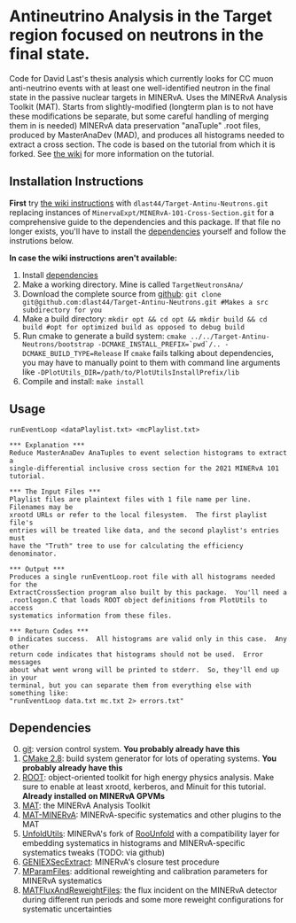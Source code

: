 # Antineutrino Analysis in the Target region focused on neutrons in the final state.
Code for David Last's thesis analysis which currently looks for CC muon anti-neutrino events with at least one well-identified neutron in the final state in the passive nuclear targets in MINERvA. Uses the MINERvA Analysis Toolkit (MAT).  Starts from slightly-modified (longterm plan is to not have these modifications be separate, but some careful handling of merging them in is needed) MINERvA data preservation "anaTuple" .root files, produced by MasterAnaDev (MAD), and produces all histograms needed to extract a cross section.  The code is based on the tutorial from which it is forked. See [the wiki](https://github.com/MinervaExpt/MINERvA-101-Cross-Section/wiki) for more information on the tutorial.

## Installation Instructions
**First** try [the wiki instructions](https://github.com/MinervaExpt/MINERvA-101-Cross-Section/wiki/Installation/#installing_the_whole_minerva_101_2021_tutorial) with `dlast44/Target-Antinu-Neutrons.git` replacing instances of `MinervaExpt/MINERvA-101-Cross-Section.git` for a comprehensive guide to the dependencies and this package.  If that file no longer exists, you'll have to install the [dependencies](#Dependencies) yourself and follow the instrutions below.

**In case the wiki instructions aren't available:**
1. Install [dependencies](#Dependencies)
2. Make a working directory.  Mine is called `TargetNeutronsAna/`
3. Download the complete source from [github](https://github.com/dlast44/Target-Antinu-Neutrons): `git clone git@github.com:dlast44/Target-Antinu-Neutrons.git #Makes a src subdirectory for you`
4. Make a build directory: `mkdir opt && cd opt && mkdir build && cd build #opt for optimized build as opposed to debug build`
5. Run cmake to generate a build system: ``cmake ../../Target-Antinu-Neutrons/bootstrap -DCMAKE_INSTALL_PREFIX=`pwd`/.. -DCMAKE_BUILD_TYPE=Release``
   If `cmake` fails talking about dependencies, you may have to manually point to them with command line arguments like `-DPlotUtils_DIR=/path/to/PlotUtilsInstallPrefix/lib`
6. Compile and install: `make install`

## Usage
```
runEventLoop <dataPlaylist.txt> <mcPlaylist.txt>

*** Explanation ***
Reduce MasterAnaDev AnaTuples to event selection histograms to extract a
single-differential inclusive cross section for the 2021 MINERvA 101 tutorial.

*** The Input Files ***
Playlist files are plaintext files with 1 file name per line.  Filenames may be
xrootd URLs or refer to the local filesystem.  The first playlist file's
entries will be treated like data, and the second playlist's entries must
have the "Truth" tree to use for calculating the efficiency denominator.

*** Output ***
Produces a single runEventLoop.root file with all histograms needed for the
ExtractCrossSection program also built by this package.  You'll need a
.rootlogon.C that loads ROOT object definitions from PlotUtils to access
systematics information from these files.

*** Return Codes ***
0 indicates success.  All histograms are valid only in this case.  Any other
return code indicates that histograms should not be used.  Error messages
about what went wrong will be printed to stderr.  So, they'll end up in your
terminal, but you can separate them from everything else with something like:
"runEventLoop data.txt mc.txt 2> errors.txt"
```

## Dependencies
0. [git](https://git-scm.com/downloads): version control system.  **You probably already have this**
1. [CMake 2.8](https://cmake.org/install/): build system generator for lots of operating systems.  **You probably already have this**
2. [ROOT](https://root.cern/install/): object-oriented toolkit for high energy physics analysis.  Make sure to enable at least xrootd, kerberos, and Minuit for this tutorial.  **Already installed on MINERvA GPVMs**
3. [MAT](https://github.com/MinervaExpt/MAT): the MINERvA Analysis Toolkit
4. [MAT-MINERvA](https://github.com/MinervaExpt/MAT-MINERvA): MINERvA-specific systematics and other plugins to the MAT
5. [UnfoldUtils](https://github.com/MinervaExpt/UnfoldUtils): MINERvA's fork of [RooUnfold](https://gitlab.cern.ch/RooUnfold/RooUnfold) with a compatibility layer for embedding systematics in histograms and MINERvA-specific systematics tweaks (TODO: via github)
6. [GENIEXSecExtract](https://github.com/MinervaExpt/GENIEXSecExtract): MINERvA's closure test procedure
7. [MParamFiles](https://cdcvs.fnal.gov/redmine/projects/minerva-sw/repository/show/AnalysisFramework/MParamFiles): additional reweighting and calibration parameters for MINERvA systematics
8. [MATFluxAndReweightFiles](https://cdcvs.fnal.gov/redmine/projects/minerva-sw/repository/show/AnalysisFramework/Ana/MATFluxAndReweightFiles): the flux incident on the MINERvA detector during different run periods and some more reweight configurations for systematic uncertainties
